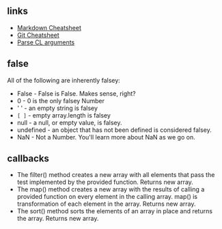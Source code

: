 ## links
* [Markdown Cheatsheet](https://github.com/adam-p/markdown-here/wiki/Markdown-Cheatsheet)
* [Git Cheatsheet](https://docs.google.com/document/d/159Vwi19JGtYvsiimW4KBMaoDU4M7Qk6u3C4NJbFYdKE/edit)
* [Parse CL arguments](https://web.archive.org/web/20160420012028/https://docs.nodejitsu.com/articles/command-line/how-to-parse-command-line-arguments)

## false
All of the following are inherently falsey:
* False - False is False. Makes sense, right?
* 0 - 0 is the only falsey Number
* ' ' - an empty string is falsey
* `[ ]` - empty array.length is falsey
* null - a null, or empty value, is falsey.
* undefined - an object that has not been defined is considered falsey.
* NaN - Not a Number. You'll learn more about NaN as we go on.

## callbacks
* The filter() method creates a new array with all elements that pass the test implemented by the provided function. Returns new array.
* The map() method creates a new array with the results of calling a provided function on every element in the calling array. map() is transformation of each element in the array. Returns new array.
* The sort() method sorts the elements of an array in place and returns the array. Returns new array.
